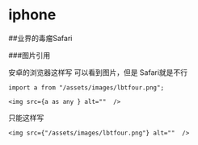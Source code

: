 # iphone

##业界的毒瘤Safari


###图片引用

安卓的浏览器这样写 可以看到图片，但是 Safari就是不行

```
import a from "/assets/images/lbtfour.png";  

<img src={a as any } alt=""  />
```
只能这样写
```
<img src={"/assets/images/lbtfour.png"} alt=""  />
```

